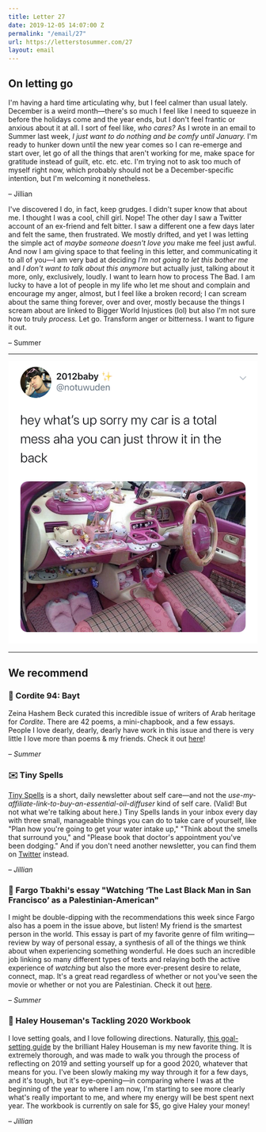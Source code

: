 ```yaml
---
title: Letter 27
date: 2019-12-05 14:07:00 Z
permalink: "/email/27"
url: https://letterstosummer.com/27
layout: email
---
```


## On letting go

I'm having a hard time articulating why, but I feel calmer than usual lately. December is a weird month—there's so much I feel like I need to squeeze in before the holidays come and the year ends, but I don't feel frantic or anxious about it at all. I sort of feel like, *who cares?* As I wrote in an email to Summer last week, *I just want to do nothing and be comfy until January.* I'm ready to hunker down until the new year comes so I can re-emerge and start over, let go of all the things that aren't working for me, make space for gratitude instead of guilt, etc. etc. etc. I'm trying not to ask too much of myself right now, which probably should not be a December-specific intention, but I'm welcoming it nonetheless. 

– Jillian

I've discovered I do, in fact, keep grudges. I didn't super know that about me. I thought I was a cool, chill girl. Nope! The other day I saw a Twitter account of an ex-friend and felt bitter. I saw a different one a few days later and felt the same, then frustrated. We mostly drifted, and yet I was letting the simple act of *maybe someone doesn't love you* make me feel just awful. And now I am giving space to that feeling in this letter, and communicating it to all of you—I am very bad at deciding *I'm not going to let this bother me* and *I don't want to talk about this anymore* but actually just, talking about it more, only, exclusively, loudly. I want to learn how to process The Bad. I am lucky to have a lot of people in my life who let me shout and complain and encourage my anger, almost, but I feel like a broken record; I can scream about the same thing forever, over and over, mostly because the things I scream about are linked to Bigger World Injustices (lol) but also I'm not sure how to truly *process.* Let go. Transform anger or bitterness. I want to figure it out. 

– Summer

<hr>

<a href="https://twitter.com/notuwuden/status/1193926844233519105">
  <img src="/assets/images/tweets/27.jpg" class="tweet">
</a>

<hr>

## We recommend

### 📖 Cordite 94: Bayt

Zeina Hashem Beck curated this incredible issue of writers of Arab heritage for *Cordite*. There are 42 poems, a mini-chapbook, and a few essays. People I love dearly, dearly, dearly have work in this issue and there is very little I love more than poems & my friends. Check it out [here](http://cordite.org.au/)! 

– *Summer*

### ✉️ Tiny Spells

[Tiny Spells](https://tinyspells.xyz) is a short, daily newsletter about self care—and not the *use-my-affiliate-link-to-buy-an-essential-oil-diffuser* kind of self care. (Valid! But not what we're talking about here.) Tiny Spells lands in your inbox every day with three small, manageable things you can do to take care of yourself, like "Plan how you're going to get your water intake up," "Think about the smells that surround you," and "Please book that doctor's appointment you've been dodging." And if you don't need another newsletter, you can find them on [Twitter](https://twitter.com/tiny_spells) instead. 

– *Jillian*

### 🔗 Fargo Tbakhi's essay "Watching ‘The Last Black Man in San Francisco’ as a Palestinian-American"

I might be double-dipping with the recommendations this week since Fargo also has a poem in the issue above, but listen! My friend is the smartest person in the world. This essay is part of my favorite genre of film writing—review by way of personal essay, a synthesis of all of the things we think about when experiencing something wonderful. He does such an incredible job linking so many different types of texts and relaying both the active experience of *watching* but also the more ever-present desire to relate, connect, map. It's a great read regardless of whether or not you've seen the movie or whether or not you are Palestinian. Check it out [here](https://gay.medium.com/watching-the-last-black-man-in-san-francisco-as-a-palestinian-american-b0b67eca5931). 

– *Summer*

### 🔗 Haley Houseman's Tackling 2020 Workbook

I love setting goals, and I love following directions. Naturally, [this goal-setting guide](http://www.hedhouseman.com/store/p1/Tackling_2020_Workbook.html#/) by the brilliant Haley Houseman is my new favorite thing. It is extremely thorough, and was made to walk you through the process of reflecting on 2019 and setting yourself up for a good 2020, whatever that means for you. I've been slowly making my way through it for a few days, and it's tough, but it's eye-opening—in comparing where I was at the beginning of the year to where I am now, I'm starting to see more clearly what's really important to me, and where my energy will be best spent next year. The workbook is currently on sale for $5, go give Haley your money!

– *Jillian*